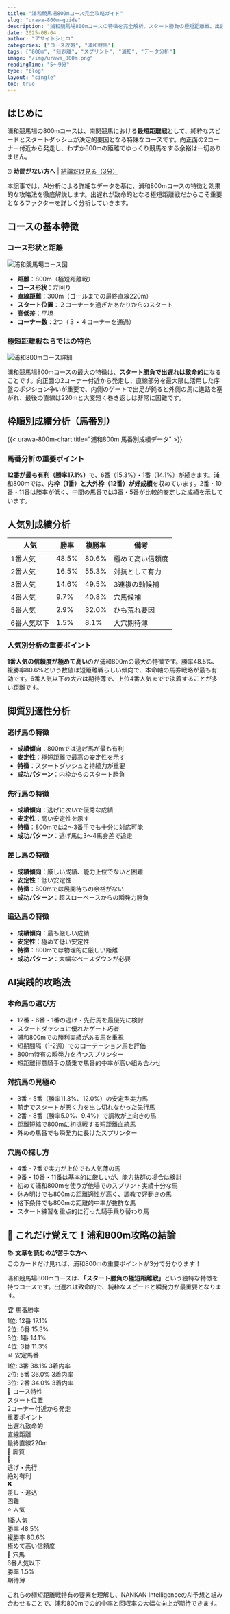 ```yaml
---
title: "浦和競馬場800mコース完全攻略ガイド"
slug: "urawa-800m-guide"
description: "浦和競馬場800mコースの特徴を完全解析。スタート勝負の極短距離戦、出遅れ致命的なスプリントコースの攻略法、馬番別データ、人気別成績まで詳細に解説。"
date: 2025-08-04
author: "アサイトシヒロ"
categories: ["コース攻略", "浦和競馬"]
tags: ["800m", "短距離", "スプリント", "浦和", "データ分析"]
image: "/img/urawa_800m.png"
readingTime: "5～9分"
type: "blog"
layout: "single"
toc: true
---
```


## はじめに

浦和競馬場の800mコースは、南関競馬における<strong>最短距離戦</strong>として、純粋なスピードとスタートダッシュが決定的要因となる特殊なコースです。向正面の2コーナー付近から発走し、わずか800mの距離でゆっくり競馬をする余裕は一切ありません。

<div class="quick-access-banner">
⏰ <strong>時間がない方へ</strong> | <a href="#これだけ覚えて浦和800m攻略の結論">結論だけ見る（3分）</a>
</div>

本記事では、AI分析による詳細なデータを基に、浦和800mコースの特徴と効果的な攻略法を徹底解説します。出遅れが致命的となる極短距離戦だからこそ重要となるファクターを詳しく分析していきます。

## コースの基本特徴

### コース形状と距離

![浦和競馬場コース図](/img/urawacourese.png "浦和競馬場コース図 - 各距離のスタート位置")


- <strong>距離</strong>：800m（極短距離戦）
- <strong>コース形状</strong>：左回り
- <strong>直線距離</strong>：300m（ゴールまでの最終直線220m）
- <strong>スタート位置</strong>：２コーナーを過ぎたあたりからのスタート
- <strong>高低差</strong>：平坦
- <strong>コーナー数</strong>：2つ（３・４コーナーを通過）

### 極短距離戦ならではの特色

![浦和800mコース詳細](/img/urawa_800m.png "浦和競馬場800m専用コース詳細図")


浦和競馬場800mコースの最大の特徴は、<strong>スタート勝負で出遅れは致命的</strong>になることです。向正面の2コーナー付近から発走し、直線部分を最大限に活用した序盤のポジション争いが重要で、内側のゲートで出足が鈍ると外側の馬に進路を塞がれ、最後の直線は220mと大変短く巻き返しは非常に困難です。

## 枠順別成績分析（馬番別）

{{< urawa-800m-chart title="浦和800m 馬番別成績データ" >}}

### 馬番分析の重要ポイント

<strong>12番が最も有利（勝率17.1%）</strong>で、6番（15.3%）・1番（14.1%）が続きます。浦和800mでは、<strong>内枠（1番）と大外枠（12番）が好成績</strong>を収めています。2番・10番・11番は勝率が低く、中間の馬番では3番・5番が比較的安定した成績を示しています。

## 人気別成績分析

<div class="popularity-table-wrapper">
<div class="table-scroll-container">

| 人気 | 勝率 | 複勝率 | 備考 |
|------|------|--------|------|
| 1番人気 | 48.5% | 80.6% | 極めて高い信頼度 |
| 2番人気 | 16.5% | 55.3% | 対抗として有力 |
| 3番人気 | 14.6% | 49.5% | 3連複の軸候補 |
| 4番人気 | 9.7% | 40.8% | 穴馬候補 |
| 5番人気 | 2.9% | 32.0% | ひも荒れ要因 |
| 6番人気以下 | 1.5% | 8.1% | 大穴期待薄 |

</div>
</div>

### 人気別分析の重要ポイント

<strong>1番人気の信頼度が極めて高い</strong>のが浦和800mの最大の特徴です。勝率48.5%、複勝率80.6%という数値は短距離戦らしい傾向で、本命軸の馬券戦略が最も有効です。6番人気以下の大穴は期待薄で、上位4番人気までで決着することが多い距離です。

## 脚質別適性分析

### 逃げ馬の特徴

- <strong>成績傾向</strong>：800mでは逃げ馬が最も有利
- <strong>安定性</strong>：極短距離で最高の安定性を示す
- <strong>特徴</strong>：スタートダッシュと持続力が重要
- <strong>成功パターン</strong>：内枠からのスタート勝負

### 先行馬の特徴

- <strong>成績傾向</strong>：逃げに次いで優秀な成績
- <strong>安定性</strong>：高い安定性を示す
- <strong>特徴</strong>：800mでは2〜3番手でも十分に対応可能
- <strong>成功パターン</strong>：逃げ馬に3〜4馬身差で追走

### 差し馬の特徴

- <strong>成績傾向</strong>：厳しい成績、能力上位でないと困難
- <strong>安定性</strong>：低い安定性
- <strong>特徴</strong>：800mでは展開待ちの余裕がない
- <strong>成功パターン</strong>：超スローペースからの瞬発力勝負

### 追込馬の特徴

- <strong>成績傾向</strong>：最も厳しい成績
- <strong>安定性</strong>：極めて低い安定性
- <strong>特徴</strong>：800mでは物理的に厳しい距離
- <strong>成功パターン</strong>：大幅なペースダウンが必要

## AI実践的攻略法

### 本命馬の選び方

- 12番・6番・1番の逃げ・先行馬を最優先に検討
- スタートダッシュに優れたゲート巧者
- 浦和800mでの勝利実績がある馬を重視
- 短期間隔（1-2週）でのローテーション馬を評価
- 800m特有の瞬発力を持つスプリンター
- 短距離得意騎手の騎乗で馬番的中率が高い組み合わせ

### 対抗馬の見極め

- 3番・5番（勝率11.3%、12.0%）の安定型実力馬
- 前走でスタートが悪く力を出し切れなかった先行馬
- 2番・8番（勝率5.0%、9.4%）で調教が上向きの馬
- 距離短縮で800mに初挑戦する短距離血統馬
- 外めの馬番でも瞬発力に長けたスプリンター

### 穴馬の探し方

- 4番・7番で実力が上位でも人気薄の馬
- 9番・10番・11番は基本的に厳しいが、能力抜群の場合は検討
- 初めて浦和800mを使うが他場でのスプリント実績十分な馬
- 休み明けでも800mの距離適性が高く、調教で好動きの馬
- 格下条件でも800mの距離的中率が抜群な馬
- スタート練習を重点的に行った騎手乗り替わり馬

<div class="article-summary">

## 🎯 これだけ覚えて！浦和800m攻略の結論

<div class="conclusion-banner">
📚 <strong>文章を読むのが苦手な方へ</strong><br>
このカードだけ見れば、浦和800mの重要ポイントが3分で分かります！
</div>

浦和競馬場800mコースは、<strong>「スタート勝負の極短距離戦」</strong>という独特な特徴を持つコースです。出遅れは致命的で、純粋なスピードと瞬発力が最重要となります。

<div class="summary-points">
<div class="summary-point">
<div class="summary-point-title">🏆 馬番勝率</div>
<div class="summary-point-content">
<div class="ranking-item rank-1">1位: 12番 <span class="rate">17.1%</span></div>
<div class="ranking-item rank-2">2位: 6番 <span class="rate">15.3%</span></div>
<div class="ranking-item rank-3">3位: 1番 <span class="rate">14.1%</span></div>
<div class="ranking-item rank-4">4位: 3番 <span class="rate">11.3%</span></div>
</div>
</div>

<div class="summary-point">
<div class="summary-point-title">📊 安定馬番</div>
<div class="summary-point-content">
<div class="ranking-item rank-1">1位: 3番 <span class="rate">38.1%</span> <span class="label">3着内率</span></div>
<div class="ranking-item rank-2">2位: 5番 <span class="rate">36.0%</span> <span class="label">3着内率</span></div>
<div class="ranking-item rank-3">3位: 2番 <span class="rate">34.0%</span> <span class="label">3着内率</span></div>
</div>
</div>

<div class="summary-point">
<div class="summary-point-title">🏁 コース特性</div>
<div class="summary-point-content">
<div class="feature-item critical">
<div class="feature-label">スタート位置</div>
<div class="feature-value">2コーナー付近から発走</div>
</div>
<div class="feature-item critical">
<div class="feature-label">重要ポイント</div>
<div class="feature-value">出遅れ致命的</div>
</div>
<div class="feature-item">
<div class="feature-label">直線距離</div>
<div class="feature-value">最終直線220m</div>
</div>
</div>
</div>

<div class="summary-point">
<div class="summary-point-title">🐎 脚質</div>
<div class="summary-point-content">
<div class="style-item advantage">
<div class="style-icon">🥇</div>
<div class="style-text">逃げ・先行<br><span class="sub-text">絶対有利</span></div>
</div>
<div class="style-item disadvantage">
<div class="style-icon">❌</div>
<div class="style-text">差し・追込<br><span class="sub-text">困難</span></div>
</div>
</div>
</div>

<div class="summary-point">
<div class="summary-point-title">⭐ 人気</div>
<div class="summary-point-content">
<div class="popularity-item high-trust">
<div class="popularity-rank">1番人気</div>
<div class="popularity-stats">
<div class="stat-item">勝率 <span class="stat-value">48.5%</span></div>
<div class="stat-item">複勝率 <span class="stat-value">80.6%</span></div>
</div>
<div class="trust-badge">極めて高い信頼度</div>
</div>
</div>
</div>

<div class="summary-point">
<div class="summary-point-title">💎 穴馬</div>
<div class="summary-point-content">
<div class="hole-item low-chance">
<div class="hole-rank">6番人気以下</div>
<div class="hole-stats">
<div class="stat-value low">勝率 1.5%</div>
<div class="recommendation">期待薄</div>
</div>
</div>
</div>
</div>
</div>

これらの極短距離戦特有の要素を理解し、NANKAN IntelligenceのAI予想と組み合わせることで、浦和800mでの的中率と回収率の大幅な向上が期待できます。

</div>